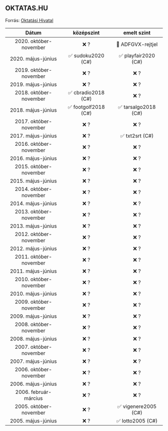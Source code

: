 ## OKTATAS.HU

Forrás: [Oktatási Hivatal](https://www.oktatas.hu/kozneveles/erettsegi/feladatsorok)

|          Dátum         | középszint | emelt szint |
|:----------------------:|:-------------:|:-------------:|
| 2020. október-november | ❌ ? | 🔮 ADFGVX-rejtjel |
| 2020. május-június     | ✅ sudoku2020 (C#) | ✅ playfair2020 (C#) |
| 2019. október-november | ❌ ? | ❌ ? |
| 2019. május-június     | ❌ ? | ❌ ? |
| 2018. október-november | ✅ cbradio2018 (C#) | ❌ ? |
| 2018. május-június     | ✅ footgolf2018 (C#) | ✅ tarsalgo2018 (C#) |
| 2017. október-november | ❌ ? | ❌ ? |
| 2017. május-június     | ❌ ? | ✅ txt2srt (C#) |
| 2016. október-november | ❌ ? | ❌ ? |
| 2016. május-június     | ❌ ? | ❌ ? |
| 2015. október-november | ❌ ? | ❌ ? |
| 2015. május-június     | ❌ ? | ❌ ? |
| 2014. október-november | ❌ ? | ❌ ? |
| 2014. május-június     | ❌ ? | ❌ ? |
| 2013. október-november | ❌ ? | ❌ ? |
| 2013. május-június     | ❌ ? | ❌ ? |
| 2012. október-november | ❌ ? | ❌ ? |
| 2012. május-június     | ❌ ? | ❌ ? |
| 2011. október-november | ❌ ? | ❌ ? |
| 2011. május-június     | ❌ ? | ❌ ? |
| 2010. október-november | ❌ ? | ❌ ? |
| 2010. május-június     | ❌ ? | ❌ ? |
| 2009. október-november | ❌ ? | ❌ ? |
| 2009. május-június     | ❌ ? | ❌ ? |
| 2008. október-november | ❌ ? | ❌ ? |
| 2008. május-június     | ❌ ? | ❌ ? |
| 2007. október-november | ❌ ? | ❌ ? |
| 2007. május-június     | ❌ ? | ❌ ? |
| 2006. október-november | ❌ ? | ❌ ? |
| 2006. május-június     | ❌ ? | ❌ ? |
| 2006. február-március  | ❌ ? | ❌ ? |
| 2005. október-november | ❌ ? | ✅ vigenere2005 (C#)|
| 2005. május-június     | ❌ ? | ✅ lotto2005 (C#) |
